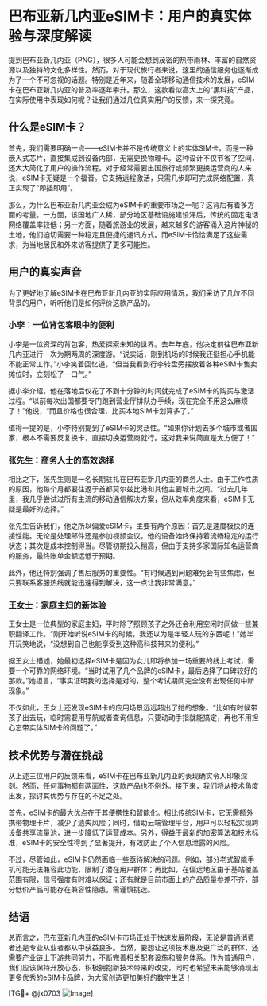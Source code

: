 # 巴布亚新几内亚eSIM卡：用户的真实体验与深度解读

提到巴布亚新几内亚（PNG），很多人可能会想到茂密的热带雨林、丰富的自然资源以及独特的文化多样性。然而，对于现代旅行者来说，这里的通信服务也逐渐成为了一个不可忽视的话题。特别是近年来，随着全球移动通信技术的发展，eSIM卡在巴布亚新几内亚的普及率逐年攀升。那么，这款看似高大上的“黑科技”产品，在实际使用中表现如何呢？让我们通过几位真实用户的反馈，来一探究竟。

## 什么是eSIM卡？

首先，我们需要明确一点——eSIM卡并不是传统意义上的实体SIM卡，而是一种嵌入式芯片，直接集成到设备内部，无需更换物理卡。这种设计不仅节省了空间，还大大简化了用户的操作流程。对于经常需要出国旅行或频繁更换运营商的人来说，eSIM卡无疑是一个福音。它支持远程激活，只需几步即可完成网络配置，真正实现了“即插即用”。

那么，为什么巴布亚新几内亚会成为eSIM卡的重要市场之一呢？这背后有着多方面的考量。一方面，该国地广人稀，部分地区基础设施建设滞后，传统的固定电话网络覆盖率较低；另一方面，随着旅游业的发展，越来越多的游客涌入这片神秘的土地，他们迫切需要一种稳定且便捷的通讯方式。而eSIM卡恰恰满足了这些需求，为当地居民和外来访客提供了更多可能性。

## 用户的真实声音

为了更好地了解eSIM卡在巴布亚新几内亚的实际应用情况，我们采访了几位不同背景的用户，听听他们是如何评价这款产品的。

### 小李：一位背包客眼中的便利

小李是一位资深的背包客，热爱探索未知的世界。去年年底，他决定前往巴布亚新几内亚进行一次为期两周的深度游。“说实话，刚到机场的时候我还挺担心手机能不能正常工作。”小李笑着回忆道，“但当我看到行李转盘旁摆放着各种eSIM卡售卖摊位时，立刻松了一口气。”

据小李介绍，他在落地后仅花了不到十分钟的时间就完成了eSIM卡的购买与激活过程。“以前每次出国都要专门跑到营业厅排队办手续，现在完全不用这么麻烦了！”他说，“而且价格也很合理，比买本地SIM卡划算多了。”

值得一提的是，小李特别提到了eSIM卡的灵活性。“如果你计划去多个城市或者国家，根本不需要反复换卡，直接切换运营商就行。这对我来说简直是太方便了！”

### 张先生：商务人士的高效选择

相比之下，张先生则是一名长期驻扎在巴布亚新几内亚的商务人士。由于工作性质的原因，他每个月都要往返于首都莫尔兹比港和其他主要城市之间。“过去几年里，我几乎尝试过所有主流的移动通信解决方案，但从效率角度来看，eSIM卡无疑是最好的选择。”

张先生告诉我们，他之所以偏爱eSIM卡，主要有两个原因：首先是速度极快的连接性能。无论是处理邮件还是参加视频会议，他的设备始终保持着流畅稳定的运行状态；其次是成本控制得当。尽管初期投入稍高，但由于支持多家国际知名运营商的服务，最终账单金额远低于预期。

此外，他还特别强调了售后服务的重要性。“有时候遇到问题难免会有些焦虑，但只要联系客服热线就能迅速得到解决，这一点让我非常满意。”

### 王女士：家庭主妇的新体验

王女士是一位典型的家庭主妇，平时除了照顾孩子之外还会利用空闲时间做一些兼职翻译工作。“刚开始听说eSIM卡的时候，我还以为是年轻人玩的东西呢！”她半开玩笑地说，“没想到自己也能享受到这种高科技带来的便利。”

据王女士描述，她最初选择eSIM卡是因为女儿即将参加一场重要的线上考试，需要一个可靠的网络环境。“当时试用了几个品牌的eSIM卡，最后选择了口碑较好的那款。”她坦言，“事实证明我的选择是对的，整个考试期间完全没有出现任何中断现象。”

不仅如此，王女士还发现eSIM卡的应用场景远远超出了她的想象。“比如有时候带孩子出去玩，临时需要用导航或者查询信息，只要动动手指就能搞定，再也不用担心忘带实体SIM卡的问题了。”

## 技术优势与潜在挑战

从上述三位用户的反馈来看，eSIM卡在巴布亚新几内亚的表现确实令人印象深刻。然而，任何事物都有两面性，这款产品也不例外。接下来，我们将从技术角度出发，探讨其优势与存在的不足之处。

首先，eSIM卡的最大优点在于其便携性和智能化。相比传统SIM卡，它无需额外携带物理卡片，减少了遗失风险；同时，借助云端管理平台，用户可以轻松实现跨设备共享流量池，进一步降低了运营成本。另外，得益于最新的加密算法和技术标准，eSIM卡的安全性得到了显著提升，有效防止了个人信息泄露的风险。

不过，尽管如此，eSIM卡仍然面临一些亟待解决的问题。例如，部分老式智能手机可能无法兼容此功能，限制了潜在用户群体；再比如，在偏远地区由于基站覆盖范围有限，信号强度有时难以保证；还有就是目前市面上的产品质量参差不齐，部分低价产品可能存在兼容性隐患，需谨慎挑选。

## 结语

总而言之，巴布亚新几内亚的eSIM卡市场正处于快速发展阶段，无论是普通消费者还是专业从业者都从中获益良多。当然，要想让这项技术惠及更广泛的群体，还需要产业链上下游共同努力，不断完善相关配套设施和服务体系。作为普通用户，我们应该保持开放心态，积极拥抱新技术带来的改变，同时也希望未来能够涌现出更多优秀的eSIM卡品牌，为大家创造更加美好的数字生活！

[TG💪+ @jx0703 ![Image](https://github.com/user-attachments/assets/dbca1d08-cadb-493c-b0ec-ad6f7a83f270)]